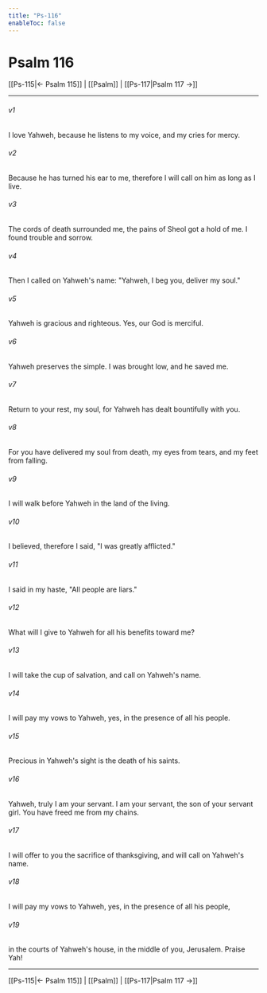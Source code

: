```yaml
---
title: "Ps-116"
enableToc: false
---
```

# Psalm 116

[[Ps-115|← Psalm 115]] | [[Psalm]] | [[Ps-117|Psalm 117 →]]
***



###### v1 
I love Yahweh, because he listens to my voice, and my cries for mercy. 

###### v2 
Because he has turned his ear to me, therefore I will call on him as long as I live. 

###### v3 
The cords of death surrounded me, the pains of Sheol got a hold of me. I found trouble and sorrow. 

###### v4 
Then I called on Yahweh's name: "Yahweh, I beg you, deliver my soul." 

###### v5 
Yahweh is gracious and righteous. Yes, our God is merciful. 

###### v6 
Yahweh preserves the simple. I was brought low, and he saved me. 

###### v7 
Return to your rest, my soul, for Yahweh has dealt bountifully with you. 

###### v8 
For you have delivered my soul from death, my eyes from tears, and my feet from falling. 

###### v9 
I will walk before Yahweh in the land of the living. 

###### v10 
I believed, therefore I said, "I was greatly afflicted." 

###### v11 
I said in my haste, "All people are liars." 

###### v12 
What will I give to Yahweh for all his benefits toward me? 

###### v13 
I will take the cup of salvation, and call on Yahweh's name. 

###### v14 
I will pay my vows to Yahweh, yes, in the presence of all his people. 

###### v15 
Precious in Yahweh's sight is the death of his saints. 

###### v16 
Yahweh, truly I am your servant. I am your servant, the son of your servant girl. You have freed me from my chains. 

###### v17 
I will offer to you the sacrifice of thanksgiving, and will call on Yahweh's name. 

###### v18 
I will pay my vows to Yahweh, yes, in the presence of all his people, 

###### v19 
in the courts of Yahweh's house, in the middle of you, Jerusalem. Praise Yah!

***
[[Ps-115|← Psalm 115]] | [[Psalm]] | [[Ps-117|Psalm 117 →]]
